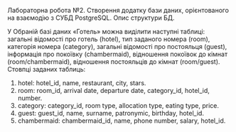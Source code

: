 Лабораторна робота №2. Створення додатку бази даних, орієнтованого на взаємодію з СУБД PostgreSQL. Опис структури БД.

У Обраній базі даних «Готель» можна виділити наступні таблиці: загальні відомості про готель (hotel), тип заданого номера (room), категорія номера (category), загальні відомості про постояльця (guest), інформація про покоївку (chambermaid), відношення покоївок до кімнат (room/chambermaid),  відношення постояльців до кімнат (room/guest).
Стовпці заданих таблиць:
1.	hotel: hotel_id, name, restaurant, city, stars.
2.	room: room_id, arrival date, departure date, category_id, hotel_id, number.
3.	category: category_id, room type, allocation type, eating type, price.
4.	guest: guest_id, name, surname, patronymic, birthday, hotel_id.
5.	chambermaid: chambermaid_id, name, phone number, salary, hotel_id.
